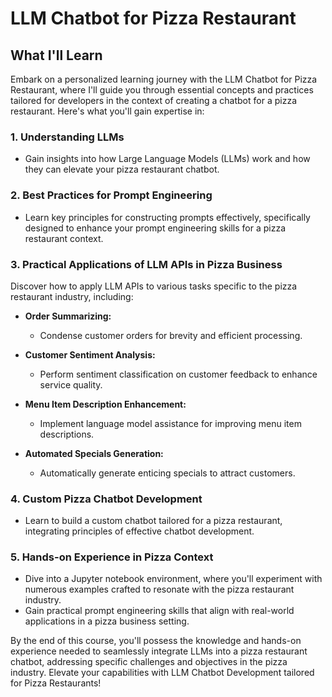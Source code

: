 # LLM Chatbot for Pizza Restaurant

## What I'll Learn

Embark on a personalized learning journey with the LLM Chatbot for Pizza Restaurant, where I'll guide you through essential concepts and practices tailored for developers in the context of creating a chatbot for a pizza restaurant. Here's what you'll gain expertise in:

### 1. Understanding LLMs

- Gain insights into how Large Language Models (LLMs) work and how they can elevate your pizza restaurant chatbot.

### 2. Best Practices for Prompt Engineering

- Learn key principles for constructing prompts effectively, specifically designed to enhance your prompt engineering skills for a pizza restaurant context.

### 3. Practical Applications of LLM APIs in Pizza Business

Discover how to apply LLM APIs to various tasks specific to the pizza restaurant industry, including:

- **Order Summarizing:**
  - Condense customer orders for brevity and efficient processing.

- **Customer Sentiment Analysis:**
  - Perform sentiment classification on customer feedback to enhance service quality.

- **Menu Item Description Enhancement:**
  - Implement language model assistance for improving menu item descriptions.

- **Automated Specials Generation:**
  - Automatically generate enticing specials to attract customers.

### 4. Custom Pizza Chatbot Development

- Learn to build a custom chatbot tailored for a pizza restaurant, integrating principles of effective chatbot development.

### 5. Hands-on Experience in Pizza Context

- Dive into a Jupyter notebook environment, where you'll experiment with numerous examples crafted to resonate with the pizza restaurant industry.
- Gain practical prompt engineering skills that align with real-world applications in a pizza business setting.

By the end of this course, you'll possess the knowledge and hands-on experience needed to seamlessly integrate LLMs into a pizza restaurant chatbot, addressing specific challenges and objectives in the pizza industry. Elevate your capabilities with LLM Chatbot Development tailored for Pizza Restaurants!
